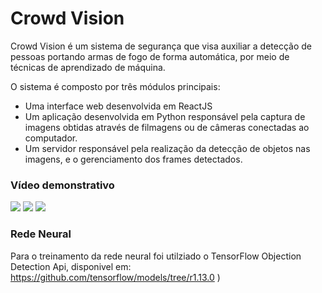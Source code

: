 # Crowd Vision
Crowd Vision é um sistema de segurança que visa auxiliar a detecção de pessoas portando armas de fogo de forma automática, por meio de técnicas de aprendizado de máquina.

O sistema é composto por três módulos principais:
- Uma interface web desenvolvida em ReactJS
- Um aplicação desenvolvida em Python responsável pela captura de imagens obtidas através de filmagens ou de câmeras conectadas ao computador.
- Um servidor responsável pela realização da detecção de objetos nas imagens, e o gerenciamento dos frames detectados.

### Vídeo demonstrativo
![](https://github.com/guipernicone/CrowdVision/blob/master/Gifs/gif1.gif)
![](https://github.com/guipernicone/CrowdVision/blob/master/Gifs/gif2.gif)
![](https://github.com/guipernicone/CrowdVision/blob/master/Gifs/gif3.gif)

### Rede Neural
Para o treinamento da rede neural foi utilziado o TensorFlow Objection Detection Api, disponivel em:
https://github.com/tensorflow/models/tree/r1.13.0
)
